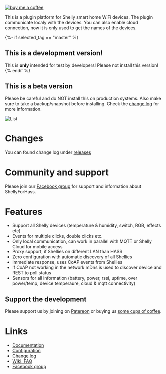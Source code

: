 [![buy me a coffee](https://www.buymeacoffee.com/assets/img/custom_images/orange_img.png)](https://www.buymeacoffee.com/styrahem)

This is a plugin platform for Shelly smart home WiFi devices. The plugin communicate localy with the devices. You can also enable cloud connection, now it is only used to get the names of the devices.

{%- if selected_tag == "master" %}
## This is a development version!
This is **only** intended for test by developers!
Please not install this version!
{% endif %}

## This is a beta version
Please be careful and do NOT install this on production systems. Also make sure to take a backup/snapshot before installing. Check the [change log](https://github.com/StyraHem/ShellyForHASS/releases) for more information.

![List](https://raw.githubusercontent.com/StyraHem/ShellyForHASS/master/images/intro.png)

# Changes
You can found change log under [releases](https://github.com/StyraHem/ShellyForHASS/releases)

# Community and support
Please join our [Facebook group](https://www.facebook.com/groups/shellyforhass) for support and information about ShellyForHass.

# Features
- Support all Shelly devices (temperature & humidity, switch, RGB, effects etc)
- Events for multiple clicks, double clicks etc.
- Only local communication, can work in parallel with MQTT or Shelly Cloud for mobile access
- Proxy support, if Shellies on different LAN than HASS
- Zero configuration with automatic discovery of all Shellies
- Immediate response, uses CoAP events from Shellies
- If CoAP not working in the network mDns is used to discover device and REST to poll status
- Sensors for all information (battery, power, rssi, uptime, over power/temp, device temperaure, cloud & mqtt connectivity)

## Support the development
Please support us by joining on [Patereon](https://www.patreon.com/shelly4hass) or buying us [some cups of coffee](https://www.buymeacoffee.com/styrahem).

# Links
- [Documentation](https://github.com/StyraHem/ShellyForHASS/blob/master/README.md)
- [Configuration](https://github.com/StyraHem/ShellyForHASS/blob/master/README.md#configure)
- [Change log](https://github.com/StyraHem/ShellyForHASS/releases)
- [Wiki, FAQ](https://github.com/StyraHem/ShellyForHASS/wiki)
- [Facebook group](https://www.facebook.com/groups/shellyforhass)
